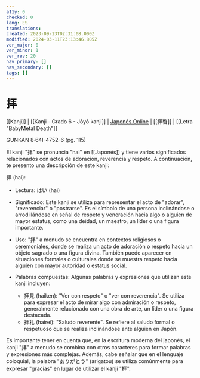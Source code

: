 ```yaml
---
a11y: 0
checked: 0
lang: ES
translations: 
created: 2023-09-13T02:31:08.000Z
modified: 2024-03-11T23:13:46.805Z
ver_major: 0
ver_minor: 1
ver_rev: 20
nav_primary: []
nav_secondary: []
tags: []
---
```

# 拝

[[Kanji]] |  [[Kanji - Grado 6 - Jôyô kanji]] | [Japonés Online](http://japonesonline.com/kanjis/busqueda/?s=%E6%8B%9D&x=0&y=0) | [[拝啓]] | [[Letra "BabyMetal Death"]]

GUNKAN 8·64I-4752-6 (pg. 115)

El kanji "拝" se pronuncia "hai" en [[Japonés]] y tiene varios significados relacionados con actos de adoración, reverencia y respeto. A continuación, te presento una descripción de este kanji:

拝 (hai):

- Lectura: はい (hai)
    
- Significado: Este kanji se utiliza para representar el acto de "adorar", "reverenciar" o "postrarse". Es el símbolo de una persona inclinándose o arrodillándose en señal de respeto y veneración hacia algo o alguien de mayor estatus, como una deidad, un maestro, un líder o una figura importante.
    
- Uso: "拝" a menudo se encuentra en contextos religiosos o ceremoniales, donde se realiza un acto de adoración o respeto hacia un objeto sagrado o una figura divina. También puede aparecer en situaciones formales o culturales donde se muestra respeto hacia alguien con mayor autoridad o estatus social.
    
- Palabras compuestas: Algunas palabras y expresiones que utilizan este kanji incluyen:
    
    - 拝見 (haiken): "Ver con respeto" o "ver con reverencia". Se utiliza para expresar el acto de mirar algo con admiración o respeto, generalmente relacionado con una obra de arte, un líder o una figura destacada.
    - 拝礼 (hairei): "Saludo reverente". Se refiere al saludo formal o respetuoso que se realiza inclinándose ante alguien en Japón.

Es importante tener en cuenta que, en la escritura moderna del japonés, el kanji "拝" a menudo se combina con otros caracteres para formar palabras y expresiones más complejas. Además, cabe señalar que en el lenguaje coloquial, la palabra "ありがとう" (arigatou) se utiliza comúnmente para expresar "gracias" en lugar de utilizar el kanji "拝".